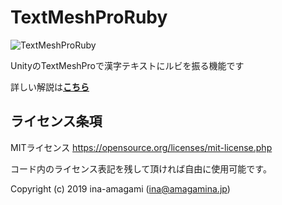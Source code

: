 # TextMeshProRuby

![TextMeshProRuby](https://amagamina.jp/wp-content/uploads/2019/12/tmpro-ruby-test.gif)

UnityのTextMeshProで漢字テキストにルビを振る機能です

詳しい解説は[**こちら**](https://amagamina.jp/tmpro-ruby/)

## ライセンス条項

MITライセンス
https://opensource.org/licenses/mit-license.php
  
コード内のライセンス表記を残して頂ければ自由に使用可能です。
  
Copyright (c) 2019 ina-amagami (ina@amagamina.jp)
